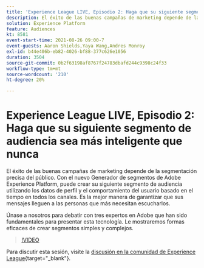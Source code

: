 ```yaml
---
title: 'Experience League LIVE, Episodio 2: Haga que su siguiente segmento de audiencia sea más inteligente que nunca'
description: El éxito de las buenas campañas de marketing depende de la segmentación precisa del público. Con el nuevo Generador de segmentos de Adobe Experience Platform, puede crear su siguiente segmento de audiencia utilizando los datos de perfil y el comportamiento del usuario basado en el tiempo en todos los canales. No hay mejor manera de garantizar que sus mensajes lleguen a las personas que más necesitan escucharlos. Únase a nosotros para debatir con tres expertos en Adobe que han sido fundamentales para presentar esta tecnología. Le mostraremos formas eficaces de crear segmentos simples y complejos.
solution: Experience Platform
feature: Audiences
kt: 8581
event-start-time: 2021-08-26 09:00-7
event-guests: Aaron Shields,Yaya Wang,Andres Monroy
exl-id: b44e406b-eb82-4026-bf88-377c626e1056
duration: 3504
source-git-commit: 0b2f63198af8767f24783dbafd244c9398c24f33
workflow-type: tm+mt
source-wordcount: '210'
ht-degree: 20%

---
```


# Experience League LIVE, Episodio 2: Haga que su siguiente segmento de audiencia sea más inteligente que nunca

El éxito de las buenas campañas de marketing depende de la segmentación precisa del público. Con el nuevo Generador de segmentos de Adobe Experience Platform, puede crear su siguiente segmento de audiencia utilizando los datos de perfil y el comportamiento del usuario basado en el tiempo en todos los canales. Es la mejor manera de garantizar que sus mensajes lleguen a las personas que más necesitan escucharlos.

Únase a nosotros para debatir con tres expertos en Adobe que han sido fundamentales para presentar esta tecnología. Le mostraremos formas eficaces de crear segmentos simples y complejos.

>[!VIDEO](https://video.tv.adobe.com/v/336422/?quality=12&learn=on)

Para discutir esta sesión, visite la [discusión en la comunidad de Experience League](https://experienceleaguecommunities.adobe.com/t5/adobe-experience-platform/questions-and-discussion-for-experience-league-live-ep-2-make/m-p/420645?profile.language=es#M68){target="_blank"}.


